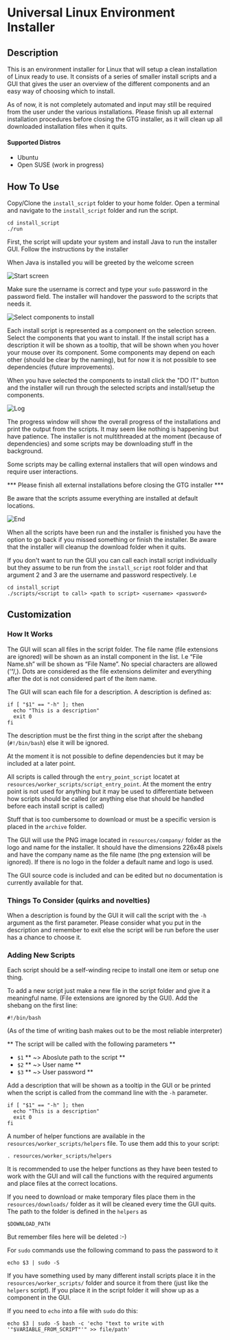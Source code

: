 # Universal Linux Environment Installer



## Description

This is an environment installer for Linux that will setup a clean installation of Linux ready to use. It consists of a series of smaller install scripts and a GUI that gives the user an overview of the different components and an easy way of choosing which to install.

As of now, it is not completely automated and input may still be required from the user under the various installations. Please finish up all external installation procedures before closing the GTG installer, as it will clean up all downloaded installation files when it quits.

#### Supported Distros

* Ubuntu
* Open SUSE (work in  progress)

## How To Use

Copy/Clone the `install_script` folder to your home folder.
Open a terminal and navigate to the `install_script` folder and run the script.

```
cd install_script
./run
```

First, the script will update your system and install Java to run the installer GUI.
Follow the instructions by the installer

When Java is installed you will be greeted by the welcome screen

![Start screen](resources/readme_res/start.png)

Make sure the username is correct and type your `sudo` password in the password field.
The installer will handover the password to the scripts that needs it.

![Select components to install](resources/readme_res/select.png)

Each install script is represented as a component on the selection screen.
Select the components that you want to install.
If the install script has a description it will be shown as a tooltip, that will be shown when you hover your mouse over its component.
Some components may depend on each other (should be clear by the naming), but for now it is not possible to see dependencies (future improvements).

When you have selected the components to install click the "DO IT" button and the installer will run through the selected scripts and install/setup the components.

![Log](resources/readme_res/prog_log.png)

The progress window will show the overall progress of the installations and print the output from the scripts.
It may seem like nothing is happening but have patience. The installer is not multithreaded at the moment (because of dependencies) and some scripts may be downloading stuff in the background.

Some scripts may be calling external installers that will open windows and require user interactions.

*** Please finish all external installations before closing the GTG installer ***

Be aware that the scripts assume everything are installed at default locations.

![End](resources/readme_res/end.png)

When all the scripts have been run and the installer is finished you have the option to go back if you missed something or finish the installer. Be aware that the installer will cleanup the download folder when it quits.

If you don't want to run the GUI you can call each install script individually but they assume to be run from the `install_script` root folder and that argument 2 and 3 are the username and password respectively. I.e

```
cd install_script
./scripts/<script to call> <path to script> <username> <password>
```

## Customization
### How It Works

The GUI will scan all files in the script folder. The file name (file extensions are ignored) will be shown as an install component in the list. I.e “File Name.sh” will be shown as “File Name”. No special characters are allowed (‘“/,). Dots are considered as the file extensions delimiter and everything after the dot is not considered part of the item name.

The GUI will scan each file for a description. A description is defined as:

```
if [ "$1" == "-h" ]; then
  echo "This is a description"
  exit 0
fi
```

The description must be the first thing in the script after the shebang (`#!/bin/bash`) else it will be ignored.

At the moment it is not possible to define dependencies but it may be included at a later point.

All scripts is called through the `entry_point_script` locatet at `resources/worker_scripts/script_entry_point`.
At the moment the entry point is not used for anything but it may be used to differentiate between how scripts should be called (or anything else that should be handled before each install script is called)

Stuff that is too cumbersome to download or must be a specific version is placed in the `archive` folder.  

The GUI will use the PNG image located in `resources/company/` folder as the logo and name for the installer.
It should have the dimensions 226x48 pixels and have the company name as the file name (the png extension will be ignored).
If there is no logo in the folder a default name and logo is used.

The GUI source code is included and can be edited but no documentation is currently available for that.

### Things To Consider (quirks and novelties)

When a description is found by the GUI it will call the script with the `-h` argument as the first parameter. Please consider what you put in the description and remember to exit else the script will be run before the user has a chance to choose it.

### Adding New Scripts

Each script should be a self-winding recipe to install one item or setup one thing.

To add a new script just make a new file in the script folder and give it a meaningful name. (File extensions are ignored by the GUI). Add the shebang on the first line:

```
#!/bin/bash
```

(As of the time of writing bash makes out to be the most reliable interpreter)

** The script will be called with the following parameters **
* `$1` ** ~> Aboslute path to the script **
* `$2` ** ~> User name **
* `$3` ** ~> User password **

Add a description that will be shown as a tooltip in the GUI or be printed when the script is called from the command line with the `-h` parameter.

```
if [ "$1" == "-h" ]; then
  echo "This is a description"
  exit 0
fi
```

A number of helper functions are available in the `resources/worker_scripts/helpers` file. To use them add this to your script:

```
. resources/worker_scripts/helpers
```

It is recommended to use the helper functions as they have been tested to work with the GUI and will call the functions with the required arguments and place files at the correct locations.

If you need to download or make temporary files place them in the `resources/downloads/` folder as it will be cleaned every time the GUI quits. The path to the folder is defined in the `helpers` as

```
$DOWNLOAD_PATH
```

But remember files here will be deleted :-)

For `sudo` commands use the following command to pass the password to it

```
echo $3 | sudo -S
```

If you have something used by many different install scripts place it in the `resources/worker_scripts/` folder and source it from there (just like the `helpers` script). If you place it in the script folder it will show up as a component in the GUI.

If you need to `echo` into a file with `sudo` do this:

```
echo $3 | sudo -S bash -c 'echo "text to write with '"$VARIABLE_FROM_SCRIPT"'" >> file/path'
```
